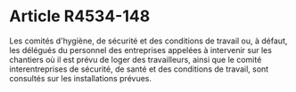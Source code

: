 # Article R4534-148

  
Les comités d'hygiène, de sécurité et des conditions de travail ou, à défaut, les délégués du personnel des entreprises appelées à intervenir sur les chantiers où il est prévu de loger des travailleurs, ainsi que le comité interentreprises de sécurité, de santé et des conditions de travail, sont consultés sur les installations prévues.